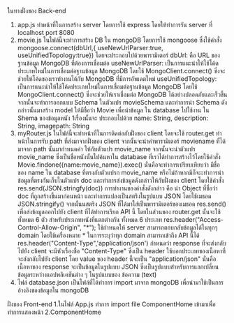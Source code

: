 ในทางฝั่งของ Back-end
1. app.js ทำหน้าที่ในการสร้าง server โดยการใช้ express โดยให้ทำการรัน server ที่ localhost port 8080 
2. movie.js ในไฟล์นี้จะทำการสร้าง DB ใน mongoDB โดยการใช้ mongoose ซึ่งใช้คำสั่ง mongoose.connect(dbUrl,{
    useNewUrlParser:true,
    useUnifiedTopology:true}) 
    โดยจะประกอบไปด้วยพารามิเตอร์ dbUrl: คือ URL ของฐานข้อมูล MongoDB ที่ต้องการเชื่อมต่อ 
    useNewUrlParser: เป็นการแนะนำให้ใช้โค้ดประเภทใหม่ในการเชื่อมต่อฐานข้อมูล MongoDB โดยใช้ MongoClient.connect() ซึ่งจะช่วยให้โค้ดของเราทำงานได้กับ MongoDB ที่มีการอัพเดตใหม่
    useUnifiedTopology: เป็นการแนะนำให้ใช้โค้ดประเภทใหม่ในการเชื่อมต่อฐานข้อมูล MongoDB โดยใช้ MongoClient.connect() ซึ่งจะช่วยให้เราเชื่อมต่อ MongoDB ได้อย่างปลอดภัยและเร็วขึ้น
   จากนั้นจะทำการออกแบบ Schema ในตัวแปร movieSchema และทำการนำ Schema ดังกล่าวนั้นมาสร้าง model ให้มีชื่อว่า      Movie เพื่อนำข้อมูล    ใน database ไปใช้งาน ใน Shema ของข้อมูลหนัง 1เรื่องนั้นจะ    ประกอบไปด้วย name: String, description: String, imagepath: String 
3. myRouter.js ในไฟล์นี้จะทำหน้าที่ในการติดต่อกับฝั่งของ client โดยจะใช้ router.get ทำหน้าในการรับ path ที่ส่งมาจากฝั่งของ client จากนั้นจะนำค่าพารามิเตอร์ moviename ที่ได้มาจาก path นั้นมากำหนดค่า
   ให้กับตัวแปร movie_name จากนั้นจะนำตัวแปร movie_name ซึ่งเป็นชื่อหนังนั้นไปค้นหาใน database ที่เราได้ทำการสร้างไว้โดยใช้คำสั่ง Movie.findone({name:movie_name}).exec() นั่นคือจะทำการเปรียบเทียบว่า    มีชื่อของ name ใน database ที่ตรงกับตัวแปรก movie_name หรือไม่ถ้าหากมีก็จะะทำการนำข้อมูลที่ตรงกันเก็บในตัวแปร doc และทำการส่งข้อมูลดังกล่าวให้กับฝั่งของ client โดยใช้คำสั่ง                            res.send(JSON.stringfy(doc)) การทำงานของคำสั่งดังกล่าว คือ นำ Object ที่ชื่อว่า doc ที่ถูกสร้างขึ้นมาก่อนหน้า และทำการแปลงเป็นสตริงในรูปแบบ JSON โดยใช้เมธอด JSON.stringify() 
   จากนั้นนสตริง JSON ที่ได้มาใส่เป็นพารามิเตอร์ของเมธอด res.send() เพื่อส่งข้อมูลออกไปยัง client ที่ได้ทำการเรียก API นี้ โดยในส่วนของ router.get นั้นจะใช้ทั้งหมด 6 ตัว สำหรับประเภทหนังที่แตกต่างกัน      ทั้งหมด 6 ประเภท
   res.header("Access-Control-Allow-Origin", "*"); ใช้กำหนดให้ server สามารถตอบกลับข้อมูลได้ในทุกๆ domain โดยใช้เครื่องหมาย * ในการระบุว่าทุก domain สามารถเข้าถึง API นี้ได้
   res.header("Content-Type",'application/json') กำหนดว่า response ที่จะส่งกลับไปยัง client จะมีหัวเรื่องชื่อ "Content-Type" ซึ่งเป็น header ใช้บอกประเภทของเนื้อหาที่จะส่งกลับไปยัง client        โดย value ของ header นี้จะเป็น "application/json" นั่นคือเนื้อหาของ response จะเป็นข้อมูลในรูปแบบ JSON ซึ่งเป็นรูปแบบสำหรับการแลกเปลี่ยนข้อมูลระหว่างแอปพลิเคชันต่าง ๆ ในรูปแบบของ                ข้อความ (text)
 4. ไฟล์ database.json เป็นไฟล์ที่ได้ทำการ import มาจาก mongoDB เพื่อนำมาใช้เป็นการอ้างอิงของข้อมูลใน mongoDB
 
 
 ฝั่งของ Front-end
 1.ในไฟล์ App.js ทำการ import file ComponentHome เข้ามาเพื่อทำการแสดงหน้า 
 2.ComponentHome 
